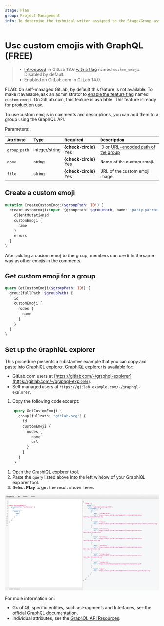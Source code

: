 ```yaml
---
stage: Plan
group: Project Management
info: To determine the technical writer assigned to the Stage/Group associated with this page, see https://about.gitlab.com/handbook/product/ux/technical-writing/#assignments
---
```


# Use custom emojis with GraphQL **(FREE)**

> - [Introduced](https://gitlab.com/gitlab-org/gitlab/-/merge_requests/37911) in GitLab 13.6 [with a flag](../../administration/feature_flags.md) named `custom_emoji`. Disabled by default.
> - Enabled on GitLab.com in GitLab 14.0.

FLAG:
On self-managed GitLab, by default this feature is not available. To make it available, ask an administrator to [enable the feature flag](../../administration/feature_flags.md) named `custom_emoji`.
On GitLab.com, this feature is available.
This feature is ready for production use.

To use custom emojis in comments and descriptions, you can add them to a group using the GraphQL API.

Parameters:

| Attribute    | Type           | Required               | Description                                                               |
| :----------- | :------------- | :--------------------- | :------------------------------------------------------------------------ |
| `group_path` | integer/string | **{check-circle}** Yes | ID or [URL-encoded path of the group](../rest/index.md#namespaced-path-encoding) |
| `name`       | string         | **{check-circle}** Yes | Name of the custom emoji.                                                 |
| `file`       | string         | **{check-circle}** Yes | URL of the custom emoji image.                                            |

## Create a custom emoji

```graphql
mutation CreateCustomEmoji($groupPath: ID!) {
  createCustomEmoji(input: {groupPath: $groupPath, name: "party-parrot", url: "https://cultofthepartyparrot.com/parrots/hd/parrot.gif"}) {
    clientMutationId
    customEmoji {
      name
    }
    errors
  }
}
```

After adding a custom emoji to the group, members can use it in the same way as other emojis in the comments.

## Get custom emoji for a group

```graphql
query GetCustomEmoji($groupPath: ID!) {
  group(fullPath: $groupPath) {
    id
    customEmoji {
      nodes {
        name
      }
    }
  }
}
```

## Set up the GraphiQL explorer

This procedure presents a substantive example that you can copy and paste into GraphiQL
explorer. GraphiQL explorer is available for:

- GitLab.com users at [https://gitlab.com/-/graphql-explorer](https://gitlab.com/-/graphql-explorer).
- Self-managed users at `https://gitlab.example.com/-/graphql-explorer`.

1. Copy the following code excerpt:

  ```graphql
      query GetCustomEmoji {
        group(fullPath: "gitlab-org") {
          id
          customEmoji {
            nodes {
              name,
              url
            }
          }
        }
      }
  ```

1. Open the [GraphiQL explorer tool](https://gitlab.com/-/graphql-explorer).
1. Paste the `query` listed above into the left window of your GraphiQL explorer tool.
1. Select **Play** to get the result shown here:

![GraphiQL explore custom emoji query](img/custom_emoji_query_example.png)

For more information on:

- GraphQL specific entities, such as Fragments and Interfaces, see the official
  [GraphQL documentation](https://graphql.org/learn/).
- Individual attributes, see the [GraphQL API Resources](reference/index.md).
